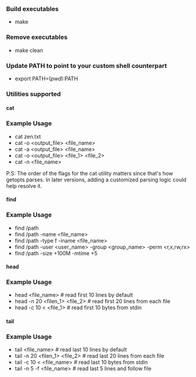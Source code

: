 ### Build executables

- make

### Remove executables

- make clean

### Update PATH to point to your custom shell counterpart

- export PATH=$(pwd):$PATH

### Utilities supported

#### cat

### Example Usage

- cat zen.txt
- cat -o <output_file> <file_name>
- cat -a <output_file> <file_name>
- cat -o <output_file> <file_1> <file_2>
- cat -n <file_name>

P.S: The order of the flags for the cat utility matters since that's how getopts parses. In later versions,
     adding a customized parsing logic could help resolve it.

#### find

### Example Usage

- find /path
- find /path -name <file_name>
- find /path -type f -iname <file_name>
- find /path -user <user_name> -group <group_name>  -perm <r,x,rw,rx>
- find /path -size +100M -mtime +5

#### head

### Example Usage

- head <file_name> # read first 10 lines by default
- head -n 20 <filen_1> <file_2> # read first 20 lines from each file
- head -c 10 < <file_1>  # read first 10 bytes from stdin

#### tail

### Example Usage

- tail <file_name> # read last 10 lines by default
- tail -n 20 <filen_1> <file_2> # read last 20 lines from each file
- tail -c 10 < <file_name> # read last 10 bytes from stdin
- tail -n 5 -f <file_name> # read last 5 lines and follow file
